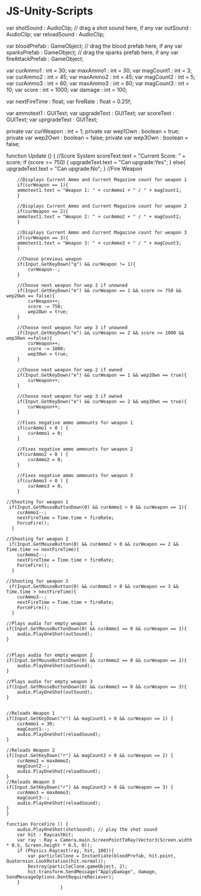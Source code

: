 JS-Unity-Scripts
================
var shotSound : AudioClip; // drag a shot sound here, if any
var outSound : AudioClip;
var reloadSound : AudioClip;

var bloodPrefab : GameObject; // drag the blood prefab here, if any
var sparksPrefab : GameObject; // drag the sparks prefab here, if any
var fireAttackPrefab : GameObject;

var curAmmo1 : int = 30;
var maxAmmo1 : int = 30;
var magCount1 : int = 3;
var curAmmo2 : int = 45;
var maxAmmo2 : int = 45;
var magCount2 : int = 5;
var curAmmo3 : int = 60;
var maxAmmo3 : int = 60;
var magCount3 : int = 10;
var score : int = 1000;
var damage : int = 100;

var nextFireTime : float;
var fireRate : float = 0.25f;

var ammotext1 : GUIText;
var upgradeText : GUIText;
var scoreText : GUIText;
var uprgradeText : GUIText;

private var curWeapon : int = 1;
private var wep1Own : boolean = true;
private var wep2Own : boolean = false;
private var wep3Own : boolean = false;

function Update () {
//Score System
scoreText.text = "Current Score: " + score;
if (score >= 750) {
upgradeText.text = "Can upgrade:Yes";
}
else{
upgradeText.text = "Can upgrade:No";
}
//Fire Weapon
		
		//Displays Current Ammo and Current Magazine count for weapon 1
		if(curWeapon == 1){
		ammotext1.text = "Weapon 1: " + curAmmo1 + " / " + magCount1; 
		}
		
		//Displays Current Ammo and Current Magazine count for weapon 2
		if(curWeapon == 2){
		ammotext1.text = "Weapon 2: " + curAmmo2 + " / " + magCount2; 
		}
		
		//Displays Current Ammo and Current Magazine count for weapon 3
		if(curWeapon == 3){
		ammotext1.text = "Weapon 3: " + curAmmo3 + " / " + magCount3; 
		}
		
		//Choose previous weapon
		if(Input.GetKeyDown("q") && curWeapon != 1){
			curWeapon--;
		}
		
		//Choose next weapon for wep 2 if unowned
		if(Input.GetKeyDown("e") && curWeapon == 1 && score >= 750 && wep2Own == false){
			curWeapon++;
			score -= 750;
			wep2Own = true;
		}
		
		//Choose next weapon for wep 3 if unowned
		if(Input.GetKeyDown("e") && curWeapon == 2 && score >= 1000 && wep3Own ==false){
			curWeapon++;
			score -= 1000;
			wep3Own = true;
		}
		
		//Choose next weapon for wep 2 if owned
		if(Input.GetKeyDown("e") && curWeapon == 1 && wep2Own == true){
			curWeapon++;
		}
		
		//Choose next weapon for wep 3 if owned
		if(Input.GetKeyDown("e") && curWeapon == 2 && wep3Own == true){
			curWeapon++;
		}
		
		//Fixes negative ammo ammounts for weapon 1
		if(curAmmo1 < 0 ) {
			curAmmo1 = 0;
		}
		
		//Fixes negative ammo ammounts for weapon 2
		if(curAmmo2 < 0 ) {
			curAmmo2 = 0;
		}
		
		//Fixes negative ammo ammounts for weapon 3
		if(curAmmo3 < 0 ) {
			curAmmo3 = 0;
		}
		
	//Shooting for weapon 1
     if(Input.GetMouseButtonDown(0) && curAmmo1 > 0 && curWeapon == 1){
   		curAmmo1--;
   		nextFireTime = Time.time + fireRate;
   		ForceFire();
      }
    
    //Shooting for weapon 2
     if(Input.GetMouseButton(0) && curAmmo2 > 0 && curWeapon == 2 && Time.time >= nextFireTime){
   		curAmmo2--;
   		nextFireTime = Time.time + fireRate;
   		ForceFire();
      }
    
    //Shooting for weapon 3
     if(Input.GetMouseButton(0) && curAmmo3 > 0 && curWeapon == 3 && Time.time > nextFireTime){
   		curAmmo3--;
   		nextFireTime = Time.time + fireRate;
   		ForceFire();
      }
      
    //Plays audio for empty weapon 1
	if(Input.GetMouseButtonDown(0) && curAmmo1 == 0 && curWeapon == 1){
		audio.PlayOneShot(outSound);
    }
    
    
    //Plays audio for empty weapon 2
	if(Input.GetMouseButtonDown(0) && curAmmo2 == 0 && curWeapon == 2){
		audio.PlayOneShot(outSound);
    }
    
    //Plays audio for empty weapon 3
	if(Input.GetMouseButtonDown(0) && curAmmo3 == 0 && curWeapon == 3){
		audio.PlayOneShot(outSound);
    }
    
    
    //Reloads Weapon 1
    if(Input.GetKeyDown("r") && magCount1 > 0 && curWeapon == 1) {
		curAmmo1 = 30;
		magCount1--;
		audio.PlayOneShot(reloadSound);
	}
	
	//Reloads Weapon 2
    if(Input.GetKeyDown("r") && magCount2 > 0 && curWeapon == 2) {
		curAmmo2 = maxAmmo2;
		magCount2--;
		audio.PlayOneShot(reloadSound);
	}
	//Reloads Weapon 3
    if(Input.GetKeyDown("r") && magCount3 > 0 && curWeapon == 3) {
		curAmmo3 = maxAmmo3;
		magCount3--;
		audio.PlayOneShot(reloadSound);
	}
	}
	
	function ForceFire () {
		audio.PlayOneShot(shotSound); // play the shot sound
    	var hit : RaycastHit;
    	var ray : Ray = Camera.main.ScreenPointToRay(Vector3(Screen.width * 0.5, Screen.height * 0.5, 0));
        if (Physics.Raycast(ray, hit, 100)){
        	var particleClone = Instantiate(bloodPrefab, hit.point, Quaternion.LookRotation(hit.normal));
        	Destroy(particleClone.gameObject, 2);
        	hit.transform.SendMessage("ApplyDamage", damage, SendMessageOptions.DontRequireReciever);
        }
        				}
